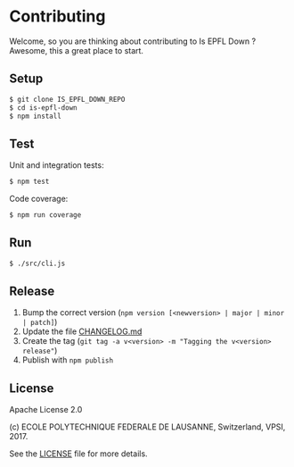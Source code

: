Contributing
============

Welcome, so you are thinking about contributing to Is EPFL Down ?
Awesome, this a great place to start.

Setup
-----

```bash
$ git clone IS_EPFL_DOWN_REPO
$ cd is-epfl-down
$ npm install
```

Test
----

Unit and integration tests:

```bash
$ npm test
```

Code coverage:

```bash
$ npm run coverage
```

Run
---

```bash
$ ./src/cli.js
```

Release
-------

  1. Bump the correct version (``npm version [<newversion> | major | minor | patch]``)
  2. Update the file [CHANGELOG.md](CHANGELOG.md)
  3. Create the tag (``git tag -a v<version> -m "Tagging the v<version> release"``)
  4. Publish with ``npm publish``

License
-------

Apache License 2.0

(c) ECOLE POLYTECHNIQUE FEDERALE DE LAUSANNE, Switzerland, VPSI, 2017.

See the [LICENSE](LICENSE) file for more details.
